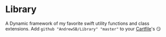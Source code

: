 # Library
A Dynamic framework of my favorite swift utility functions and class extensions. Add `github "AndrewSB/Library" "master"` to your [Cartfile](http://lmgtfy.com/?q=Cartfile&l=1)'s 😏
